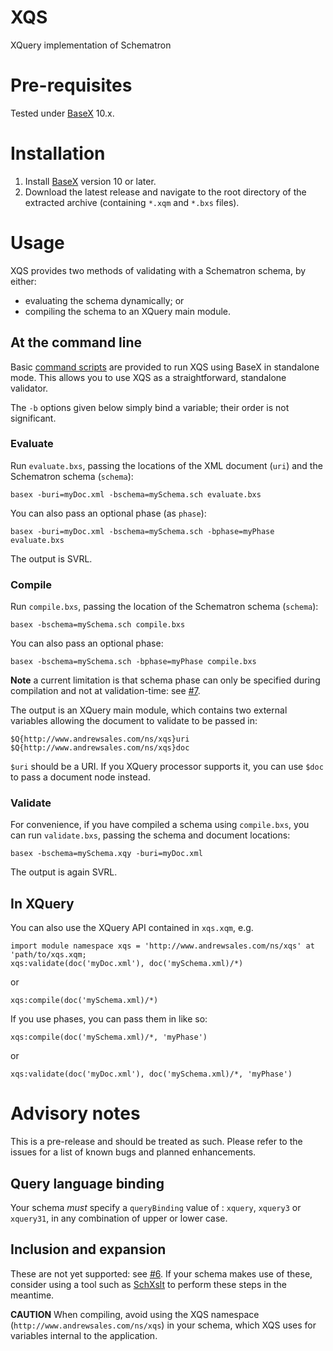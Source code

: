 # XQS
XQuery implementation of Schematron

# Pre-requisites
Tested under [BaseX](https://basex.org/) 10.x.

# Installation
1. Install [BaseX](https://basex.org/download/) version 10 or later.
1. Download the latest release and navigate to the root directory of the extracted archive (containing `*.xqm` and `*.bxs` files).

# Usage
XQS provides two methods of validating with a Schematron schema, by either:

- evaluating the schema dynamically; or
- compiling the schema to an XQuery main module.

## At the command line

Basic [command scripts](https://docs.basex.org/wiki/Commands#Command_Scripts) are provided to run XQS using BaseX in standalone mode. This allows you to use XQS as a straightforward, standalone validator.

The `-b` options given below simply bind a variable; their order is not significant.

### Evaluate

Run `evaluate.bxs`, passing the locations of the XML document (`uri`) and the Schematron schema (`schema`):

    basex -buri=myDoc.xml -bschema=mySchema.sch evaluate.bxs
    
You can also pass an optional phase (as `phase`):

    basex -buri=myDoc.xml -bschema=mySchema.sch -bphase=myPhase evaluate.bxs

The output is SVRL.

### Compile

Run `compile.bxs`, passing the location of the Schematron schema (`schema`):

    basex -bschema=mySchema.sch compile.bxs
    
You can also pass an optional phase:

    basex -bschema=mySchema.sch -bphase=myPhase compile.bxs
    
**Note** a current limitation is that schema phase can only be specified during compilation and not at validation-time: see [#7](https://github.com/AndrewSales/XQS/issues/7).

The output is an XQuery main module, which contains two external variables allowing the document to validate to be passed in:

    $Q{http://www.andrewsales.com/ns/xqs}uri
    $Q{http://www.andrewsales.com/ns/xqs}doc
    
`$uri` should be a URI. If you XQuery processor supports it, you can use `$doc` to pass a document node instead. 

### Validate

For convenience, if you have compiled a schema using `compile.bxs`, you can run `validate.bxs`, passing the schema and document locations:

    basex -bschema=mySchema.xqy -buri=myDoc.xml
    
The output is again SVRL.

## In XQuery
You can also use the XQuery API contained in `xqs.xqm`, e.g.

    import module namespace xqs = 'http://www.andrewsales.com/ns/xqs' at 'path/to/xqs.xqm;
    xqs:validate(doc('myDoc.xml'), doc('mySchema.xml)/*)
    
or

    xqs:compile(doc('mySchema.xml)/*)
    
If you use phases, you can pass them in like so:

    xqs:compile(doc('mySchema.xml)/*, 'myPhase')
    
or

    xqs:validate(doc('myDoc.xml'), doc('mySchema.xml)/*, 'myPhase')
# Advisory notes
This is a pre-release and should be treated as such.
Please refer to the issues for a list of known bugs and planned enhancements.

## Query language binding
Your schema *must* specify a `queryBinding` value of : `xquery`, `xquery3` or `xquery31`, in any combination of upper or lower case.

## Inclusion and expansion

These are not yet supported: see [#6](https://github.com/AndrewSales/XQS/issues/6). If your schema makes use of these, consider using a tool such as [SchXslt](https://github.com/schxslt/schxslt) to perform these steps in the meantime.

**CAUTION** When compiling, avoid using the XQS namespace (`http://www.andrewsales.com/ns/xqs`) in your schema, which XQS uses for variables internal to the application.